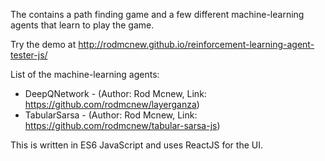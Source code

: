 The contains a path finding game and a few different machine-learning agents that learn to play the game.

Try the demo at http://rodmcnew.github.io/reinforcement-learning-agent-tester-js/

List of the machine-learning agents:
- DeepQNetwork - (Author: Rod Mcnew, Link: https://github.com/rodmcnew/layerganza)
- TabularSarsa - (Author: Rod Mcnew, Link: https://github.com/rodmcnew/tabular-sarsa-js)

This is written in ES6 JavaScript and uses ReactJS for the UI.
